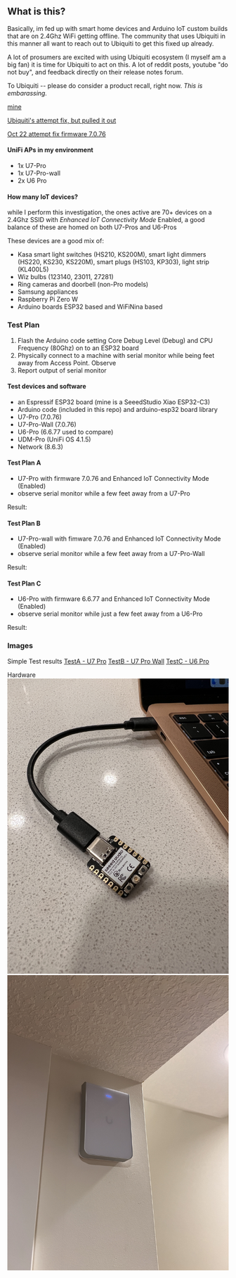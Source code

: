 ## What is this?

Basically, im fed up with smart home devices and Arduino IoT custom builds that are on 2.4Ghz WiFi getting offline. The community that uses Ubiquiti in this manner all want to reach out to Ubiquiti to get this fixed up already.

A lot of prosumers are excited with using Ubiquiti ecosystem (I myself am a big fan) it is time for Ubiquiti to act on this. A lot of reddit posts, youtube "do not buy", and feedback directly on their release notes forum.

To Ubiquiti -- please do consider a product recall, right now. *This is embarassing.*

[mine](https://community.ui.com/releases/UniFi-Access-Point-7-0-66/edfb7cb4-c629-4e3b-a362-549eec2e0e1b#comment/0943066a-f70f-405e-b8e9-6cfb3f4e2ad7) 

[Ubiquiti's attempt fix, but pulled it out](https://community.ui.com/releases/UniFi-Access-Point-7-0-73/aa91657a-1df6-4fdb-813c-af9f603da5dc)

[Oct 22 attempt fix firmware 7.0.76](https://community.ui.com/releases/UniFi-Access-Point-7-0-76/75e6ab7f-a1f8-40d1-9cf2-be0ad75cb7ce)


#### UniFi APs in my environment
- 1x U7-Pro
- 1x U7-Pro-wall
- 2x U6 Pro

#### How many IoT devices?
while I perform this investigation, the ones active are 70+ devices on a 2.4Ghz SSID with *Enhanced IoT Connectivity Mode* Enabled, a good balance of these are homed on both U7-Pros and U6-Pros

These devices are a good mix of:
- Kasa smart light switches (HS210, KS200M), smart light dimmers (HS220, KS230, KS220M), smart plugs (HS103, KP303), light strip (KL400L5)
- Wiz bulbs (123140, 23011, 27281)
- Ring cameras and doorbell (non-Pro models)
- Samsung appliances
- Raspberry Pi Zero W
- Arduino boards ESP32 based and WiFiNina based

### Test Plan
1. Flash the Arduino code setting Core Debug Level (Debug) and CPU Frequency (80Ghz) on to an ESP32 board
2. Physically connect to a machine with serial monitor while being feet away from Access Point. Observe
3. Report output of serial monitor

#### Test devices and software
- an Espressif ESP32 board (mine is a SeeedStudio Xiao ESP32-C3)
- Arduino code (included in this repo) and arduino-esp32 board library
- U7-Pro (7.0.76)
- U7-Pro-Wall (7.0.76)
- U6-Pro (6.6.77 used to compare)
- UDM-Pro (UniFi OS 4.1.5)
- Network (8.6.3)

#### Test Plan A
- U7-Pro with firmware 7.0.76 and Enhanced IoT Connectivity Mode (Enabled)
- observe serial monitor while a few feet away from a U7-Pro

Result:

#### Test Plan B
- U7-Pro-wall with fimware 7.0.76 and Enhanced IoT Connectivity Mode (Enabled)
- observe serial monitor while a few feet away from a U7-Pro-Wall

Result: 

#### Test Plan C
- U6-Pro with firmware 6.6.77 and Enhanced IoT Connectivity Mode (Enabled)
- observe serial monitor while just a few feet away from a U6-Pro

Result: 

### Images

Simple Test results
[TestA - U7 Pro](results/esp32-to-u7pro.log)
[TestB - U7 Pro Wall](results/esp32-to-u7prowall.log)
[TestC - U6 Pro](results/esp32-to-u6pro.log)

Hardware
![board](images/esp32.JPG?raw=true "ESP32 board")
![prowall](images/pro-wall.JPG?raw=true "U7-Pro-Wall mounted")
